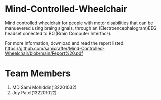 # Mind-Controlled-Wheelchair
Mind controlled wheelchair for people with motor disabilities that can be manuevered using braing signals, through an (Electroencephalogram)EEG headset conected to BCI(Brain Computer Interface).

For more information, download and read the report listed:
https://github.com/samicrafter/Mind-Controlled-Wheelchair/blob/main/Report%20.pdf

# Team Members
1) MD Sami Mohiddin(132201032)
2) Joy Patel(132201022)
